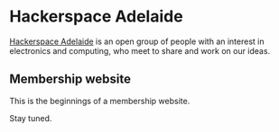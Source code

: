 # Hackerspace Adelaide

[Hackerspace Adelaide](http://hackerspace-adelaide.org.au "Hackerspace Adelaide") is an open group of people with an interest in electronics and computing, who meet to share and work on our ideas.

## Membership website

This is the beginnings of a membership website.

Stay tuned.


